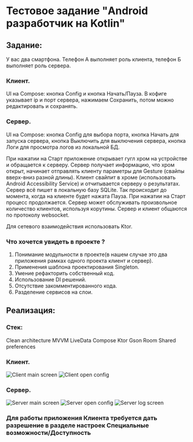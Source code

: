 # Тестовое задание "Android разработчик на Kotlin"

## Задание:
У вас два смартфона. Телефон А выполняет роль клиента, телефон Б выполняет роль сервера.

### Клиент. 
UI на Compose: кнопка Config и кнопка Начать/Пауза. В кофиге указывает ip и порт сервера, нажимаем Сохранить, потом можно редактировать и сохранять.

### Сервер. 
UI на Compose: кнопка Config для выбора порта, кнопка Начать для запуска сервера, кнопка Выключить для выключения сервера, кнопка Логи для просмотра логов из локальной БД.

При нажатии на Старт приложение открывает гугл хром на устройстве и обращается к серверу. Сервер получает информацию, что хром открыт, начинает отправлять клиенту параметры для Gesture (свайпы вверх-вниз разной длины). Клиент свайпит в хроме (использовать Android Accessibility Service) и отчитывается серверу о результатах. Сервер всё пишет в локальную базу SQLite. Так происходит до момента, когда на клиенте будет нажата Пауза. При нажатии на Старт процесс продолжается. Сервер может обслуживать произвольное количество клиентов, используя корутины. Сервер и клиент общаются по протоколу websocket.

Для сетевого взаимодействия использовать Ktor.

### Что хочется увидеть в проекте ?

1. Понимание модульности в проекте(в нашем случае это два приложения рамках одного проекта клиент и сервер). 
2. Применения шаблона проектирования Singleton.
3. Умение рефакторить собственный код.
4. Использование DI решений.
5. Отсутствие закомментированного кода.
6. Разделение сервисов на слои.

## Реализация:
### Стек: 
Clean architecture
MVVM
LiveData
Compose
Ktor
Gson
Room
Shared preferences

### Клиент.
![Client main screen](https://github.com/Jaroslav-89/BhTestIsmaev/blob/dev/client_main_screen.jpg)
![Client open config](https://github.com/Jaroslav-89/BhTestIsmaev/blob/dev/client_open_config.jpg)

### Сервер. 
![Server main screen](https://github.com/Jaroslav-89/BhTestIsmaev/blob/dev/server_main_screen.jpg)
![Server open config](https://github.com/Jaroslav-89/BhTestIsmaev/blob/dev/server_open_config.jpg)
![Server log screen](https://github.com/Jaroslav-89/BhTestIsmaev/blob/dev/server_log_screen.jpg)

### Для работы приложения Клиента требуется дать разрешение в разделе настроек Специальные возможности/Доступность
